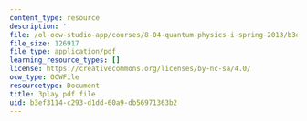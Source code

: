 ```yaml
---
content_type: resource
description: ''
file: /ol-ocw-studio-app/courses/8-04-quantum-physics-i-spring-2013/b3ef3114c293d1dd60a9db56971363b2_9lX2FENOe4o.pdf
file_size: 126917
file_type: application/pdf
learning_resource_types: []
license: https://creativecommons.org/licenses/by-nc-sa/4.0/
ocw_type: OCWFile
resourcetype: Document
title: 3play pdf file
uid: b3ef3114-c293-d1dd-60a9-db56971363b2
---
```

